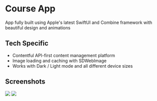 # Course App

App fully built using Apple's latest SwiftUI and Combine framework with beautiful design and animations

## Tech Specific

* Contentful API-first content management platform
* Image loading and caching with SDWebImage
* Works with Dark / Light mode and all different device sizes

## Screenshots

<p float="left">
<img src="https://github.com/mariadev/CourseApp/blob/main/ScreenShots/example1.gif">
<img src="https://github.com/mariadev/CourseApp/blob/main/ScreenShots/example2.gif"
</p>
